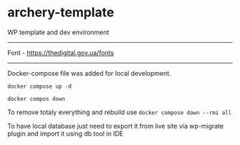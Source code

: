# archery-template
WP template and dev environment

---

Font - https://thedigital.gov.ua/fonts

---

Docker-compose file was added for local development.

`docker compose up -d`

`docker compos down`

To remove totaly everything and rebuild use `docker compose down --rmi all`

To have local database just need to export it from live site via wp-migrate plugin and import it using db tool in IDE
